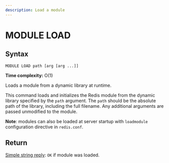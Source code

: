 ```yaml
---
description: Load a module
---
```


# MODULE LOAD

## Syntax

    MODULE LOAD path [arg [arg ...]]

**Time complexity:** O(1)

Loads a module from a dynamic library at runtime.

This command loads and initializes the Redis module from the dynamic library
specified by the `path` argument. The `path` should be the absolute path of the
library, including the full filename. Any additional arguments are passed
unmodified to the module.

**Note**: modules can also be loaded at server startup with `loadmodule`
configuration directive in `redis.conf`.

## Return

[Simple string reply](https://redis.io/docs/reference/protocol-spec#resp-simple-strings): `OK` if module was loaded.
